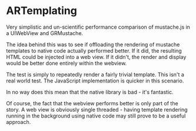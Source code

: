 ARTemplating
============

Very simplistic and un-scientific performance comparison of mustache.js in a UIWebView and GRMustache.

The idea behind this was to see if offloading the rendering of mustache templates to native code actually performed better.
If it did, the resulting HTML could be injected into a web view.
If it didn't, the render and display would be better done entirely within the webview.

The test is simply to repeatedly render a fairly trivial template. This isn't a real world test. 
The JavaScript implementation is quicker in this scenario.

In no way does this mean that the native library is bad - it's fantastic.

Of course, the fact that the webview performs better is only part of the story. A web view is obviously single threaded -
having template rendering running in the background using native code may still prove to be a useful approach.
